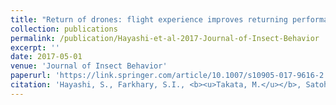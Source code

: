 ```yaml
---
title: "Return of drones: flight experience improves returning performance in honeybee drones"
collection: publications
permalink: /publication/Hayashi-et-al-2017-Journal-of-Insect-Behavior
excerpt: ''
date: 2017-05-01
venue: 'Journal of Insect Behavior'
paperurl: 'https://link.springer.com/article/10.1007/s10905-017-9616-2'
citation: 'Hayashi, S., Farkhary, S.I., <b><u>Takata, M.</u></b>, Satoh, T., Koyama, S. (2017) <b><i>Journal of Insect Behavior</i></b> 30: 237-246.'
---
```


<!-- 論文の要約・解説など入れたければここ打つ -->
